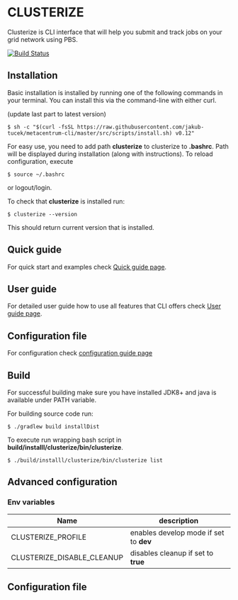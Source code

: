 # CLUSTERIZE

Clusterize is CLI interface that will help you submit and track jobs on your grid network using PBS.


[![Build Status](https://travis-ci.com/jakub-tucek/metacentrum-cli.svg?token=NqFVge8N1yh3apxFedae&branch=master)](https://travis-ci.com/jakub-tucek/metacentrum-cli)

## Installation

Basic installation is installed by running one of the following commands in your terminal. 
You can install this via the command-line with either curl.

(update last part to latest version)
```
$ sh -c "$(curl -fsSL https://raw.githubusercontent.com/jakub-tucek/metacentrum-cli/master/src/scripts/install.sh) v0.12"
```

For easy use, you need to add path **clusterize** to clusterize to **.bashrc**. Path will
be displayed during installation (along with instructions).
To reload configuration, execute
```
$ source ~/.bashrc
```
or logout/login.

To check that **clusterize** is installed run:
```
$ clusterize --version
```
This should return current version that is installed.

## Quick guide

For quick start and examples check [Quick guide page](docs/QUICK_GUIDE.md).

## User guide

For detailed user guide how to use all features that CLI offers check
[User guide page](docs/USER_GUIDE.md).

## Configuration file

For configuration check [configuration guide page](docs/CONFIGURATION.md)


## Build

For successful building make sure you have installed JDK8+ and java is available under PATH variable.

For building source code run:
```
$ ./gradlew build installDist
```

To execute run wrapping bash script in **build/installl/clusterize/bin/clusterize**.

```
$ ./build/installl/clusterize/bin/clusterize list
```


## Advanced configuration
    
### Env variables


| Name | description |
| ---- | ----------- |
| CLUSTERIZE_PROFILE | enables develop mode if set to **dev** |
| CLUSTERIZE_DISABLE_CLEANUP | disables cleanup if set to **true** |


## Configuration file

